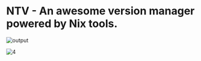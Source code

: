 # NTV - An awesome version manager powered by Nix tools.

![output](https://github.com/user-attachments/assets/0b7c334f-c301-4b4a-9ca7-e001cbb4a89d)

![4](https://github.com/user-attachments/assets/f2891f73-3bc2-415d-9594-2c521ef19207)
